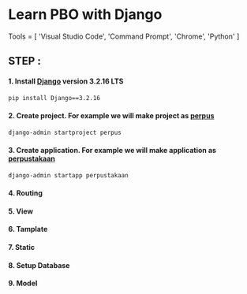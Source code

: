 # Learn PBO with Django

Tools = [ 'Visual Studio Code', 'Command Prompt', 'Chrome', 'Python' ]

## STEP :

#### 1. Install [Django](https://www.djangoproject.com/download/) version 3.2.16 LTS
 
```bash
pip install Django==3.2.16
```

#### 2. Create project. For example we will make project as <ins>perpus</ins>

```bash
django-admin startproject perpus
```

#### 3. Create application. For example we will make application as <ins>perpustakaan</ins>

```bash
django-admin startapp perpustakaan
```

#### 4. Routing

#### 5. View

#### 6. Tamplate

#### 7. Static

#### 8. Setup Database

#### 9. Model




